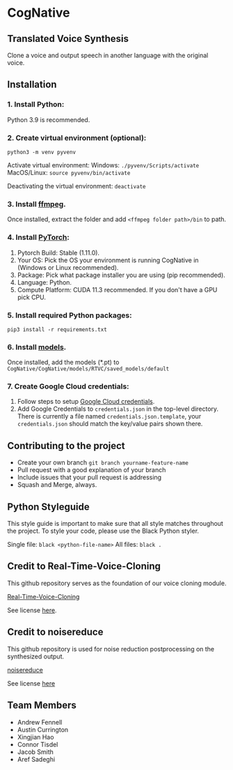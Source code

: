 # CogNative
## Translated Voice Synthesis

Clone a voice and output speech in another language with the original voice.

## Installation

### 1. Install Python:

  Python 3.9 is recommended.

### 2. Create virtual environment (optional):
  ```python3 -m venv pyvenv```

  Activate virtual environment:
  Windows: ```./pyvenv/Scripts/activate```
  MacOS/Linux: ```source pyvenv/bin/activate```

  Deactivating the virtual environment:
  ```deactivate```

### 3. Install [ffmpeg](https://ffmpeg.org/download.html#get-packages). 

Once installed, extract the folder and add ```<ffmpeg folder path>/bin``` to path.
  
### 4. Install [PyTorch](https://pytorch.org/get-started/locally/):
  1. Pytorch Build: Stable (1.11.0).
  2. Your OS: Pick the OS your environment is running CogNative in (Windows or Linux recommended).
  3. Package: Pick what package installer you are using (pip recommended).
  4. Language: Python.
  5. Compute Platform: CUDA 11.3 recommended. If you don't have a GPU pick CPU.
  
### 5. Install required Python packages:
```pip3 install -r requirements.txt```

### 6. Install [models](https://drive.google.com/drive/folders/1fipYnvRT3vayNuGvhfuX1hL0ZC4mEAfs?usp=sharing).

  Once installed, add the models (*.pt) to ```CogNative/CogNative/models/RTVC/saved_models/default```

### 7. Create Google Cloud credentials:
  1. Follow steps to setup [Google Cloud credentials](https://cloud.google.com/docs/authentication/getting-started).
  2. Add Google Credentials to ```credentials.json``` in the top-level directory. There is currently a file named ```credentials.json.template```, your ```credentials.json``` should match the key/value pairs shown there.

## Contributing to the project

- Create your own branch ```git branch yourname-feature-name```
- Pull request with a good explanation of your branch
- Include issues that your pull request is addressing
- Squash and Merge, always.

## Python Styleguide

This style guide is important to make sure that all style matches throughout the project.
To style your code, please use the Black Python styler.

Single file:    ```black <python-file-name>```
All files:      ```black .```

## Credit to Real-Time-Voice-Cloning

This github repository serves as the foundation of our voice cloning module.

[Real-Time-Voice-Cloning](https://github.com/CorentinJ/Real-Time-Voice-Cloning)

See license [here](CogNative/models/RTVC/LICENSE.md).

## Credit to noisereduce

This github repository is used for noise reduction postprocessing on the synthesized output.

[noisereduce](https://github.com/timsainb/noisereduce)

See license [here](https://github.com/timsainb/noisereduce/blob/master/LICENSE)

## Team Members

- Andrew Fennell
- Austin Currington
- Xingjian Hao
- Connor Tisdel
- Jacob Smith
- Aref Sadeghi

